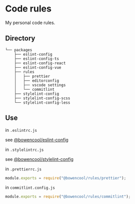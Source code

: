 # Code rules

My personal code rules.

## Directory

```
└── packages
    ├── eslint-config
    ├── eslint-config-ts
    ├── eslint-config-react
    ├── eslint-config-vue
    ├── rules
    │   ├── prettier
    │   ├── editorconfig
    │   ├── vscode settings
    │   └── commitlint
    ├── stylelint-config
    ├── stylelint-config-scss
    └── stylelint-config-less
```

## Use

in `.eslintrc.js`

see [@bowencool/eslint-config](./packages/eslint-config)

in `.stylelintrc.js`

see [@bowencool/stylelint-config](./packages/stylelint-config)

in `.prettierrc.js`

```js
module.exports = require("@bowencool/rules/prettier");
```

in `commitlint.config.js`

```js
module.exports = require("@bowencool/rules/commitlint");
```
